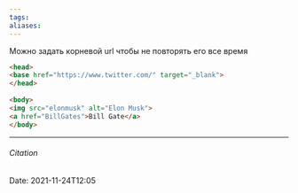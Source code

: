 ```yaml
---
tags: 
aliases: 
---
```

Можно задать корневой url чтобы не повторять его все время


```html
<head>  
<base href="https://www.twitter.com/" target="_blank">  
</head>  
  
<body>  
<img src="elonmusk" alt="Elon Musk">  
<a href="BillGates">Bill Gate</a>  
</body>
```

---
###### Citation
Date: 2021-11-24T12:05
